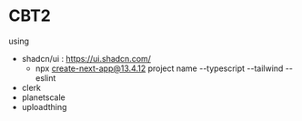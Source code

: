 # CBT2
using
- shadcn/ui : https://ui.shadcn.com/
    - npx create-next-app@13.4.12 project name --typescript --tailwind --eslint
- clerk
- planetscale
- uploadthing
